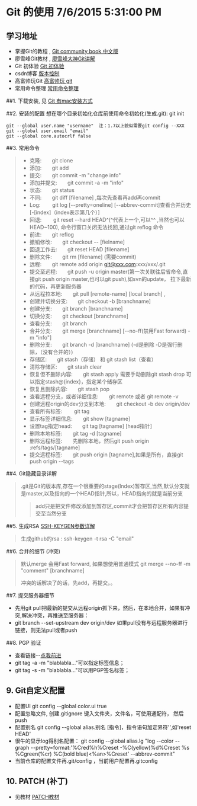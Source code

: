 # Git 的使用  7/6/2015 5:31:00 PM 
## 学习地址
*  掌握Git的教程 , [Git community book 中文版](http://gitbook.liuhui998.com/index.html)
*  廖雪峰Git教材 , [廖雪峰大神Git讲解](http://www.liaoxuefeng.com/wiki/0013739516305929606dd18361248578c67b8067c8c017b000/00137396287703354d8c6c01c904c7d9ff056ae23da865a000) 
*  Git 初体验   [Git 初体验](http://www.cnblogs.com/BeginMan/p/3543240.html)
*  csdn博客  [版本控制](http://blog.csdn.net/hudashi/article/category/1122124)
*  高富帅玩Git [高富帅玩 git](http://mux.alimama.com/posts/711)
*  常用命令整理 [常用命令整理](http://justcoding.iteye.com/blog/1830388)

##1. 下载安装, 见  [Git 有mac安装方式](http://www.cocoachina.com/bbs/read.php?tid=200557)


##2. 安装的配置
	想在哪个目录初始化仓库前使用命令初始化(生成.git):
			git init
			
	git --global user.name "username"  注：1.7以上貌似需要git config --XXX
	git --global user.email "email"
	git --global core.autocrlf false


##3. 常用命令
> * 克隆:&emsp;&emsp;git clone
> * 添加:&emsp;&emsp;git add
> * 提交:&emsp;&emsp;git commit -m "change info"
> * 添加并提交:&emsp;&emsp;git commit -a -m "info"
> * 状态:&emsp;&emsp;git status
> * 不同:&emsp;&emsp;git diff [filename] ,每次先查看再add再commit
> * Log:&emsp;&emsp; git log [--pretty=oneline] [--abbrev-commit]查看合并历史 [-[index]（index表示第几个）]
> * 回退:&emsp;&emsp; git reset --hard HEAD^(^代表上一个,可以^^ ,当然也可以HEAD~100), 命令行窗口关闭无法找回,通过git reflog 命令
> * 前进:&emsp;&emsp;git reflog
> * 撤销修改:&emsp;&emsp;git checkout -- [fielname]
> * 回退工作去:&emsp;&emsp;git reset HEAD [filename]
> * 删除文件:&emsp;&emsp;git rm [filename] (需要commit)
> * 远程:&emsp;&emsp;git remote add origin git@xxx.com:xxx/xxx/.git
> * 提交至远程:&emsp;&emsp;git push -u origin master(第一次关联往后省命令,直接git push origin master,也可以git push),如svn的update， 拉下最新的代码，再更新服务器
> * 从远程拉本地:&emsp;&emsp;git pull [remote-name] [local branch] ,
> * 创建并切换分支:&emsp;&emsp;git checkout -b [branchname]
> * 创建分支:&emsp;&emsp;git branch [branchname]
> * 切换分支:&emsp;&emsp;git checkout [branchname]
> * 查看分支:&emsp;&emsp;git branch
> * 合并分支:&emsp;&emsp;git merge [branchname] [--no-ff(禁用Fast forward) -m "info"]
> * 删除分支:&emsp;&emsp;git branch -d [branchname] (-d是删除 -D是强行删除，（没有合并的）)
> * 存储区:&emsp;&emsp;git stash（存储） 和 git stash list（查看）
> * 清除存储区:&emsp;&emsp;git stash clear
> * 恢复但不删除内容:&emsp;&emsp;git stash apply 需要手动删除git stash drop 可以指定stash@{index}，指定某个储存区
> * 恢复且删除内容:&emsp;&emsp;git stash pop
> * 查看远程分支，或者详细信息:&emsp;&emsp;git remote 或者 git remote -v
> * 创建远程origin的dev分支到本地:&emsp;&emsp;git checkout -b dev origin/dev
> * 查看所有标签:&emsp;&emsp; git tag
> * 显示标签详细信息:&emsp;&emsp;git show [tagname]
> * 设置tag指定head:&emsp;&emsp;git tag [tagname]  [head指针]
> * 删除本地标签:&emsp;&emsp;git tag -d [tagname]
> * 删除远程标签:&emsp;&emsp;先删除本地，然后git push origin :refs/tags/[tagname]
> * 提交远程标签:&emsp;&emsp;git push origin [tagname],如果是所有，直接git push origin --tags


##4. Git隐藏目录详解
>  .git是Git的版本库,存在一个很重要的stage(Index)暂存区,当然,默认分支就是master,以及指向的一个HEAD指针,所以，HEAD指向的就是当前分支
> > add只是把文件修改添加到暂存区,commit才会把暂存区所有内容提交至当然分支

##5. 生成RSA  [SSH-KEYGEN参数详解](http://killer-jok.iteye.com/blog/1853451)
>  生成github的rsa : ssh-keygen -t rsa -C "email"

##6. 合并的细节 (冲突)
>  默认merge 会用Fast forward, 如果想使用普通模式
>  git merge --no-ff -m "comment" [branchname]
>  
>  冲突的话解决了的话，先add，再提交。。

##7. 提交服务器细节
*  先用git pull把最新的提交从远程origin抓下来，然后，在本地合并，如果有冲突,解决冲突，再推送至服务器：
*  git branch --set-upstream dev origin/dev 如果pull没有与远程服务器进行链接，则无法pull或者push

##8. PGP 验证
*  查看链接--[点我前进](http://developer.51cto.com/art/201409/452049.htm)
*  git tag -a <tagname> -m "blablabla..."可以指定标签信息；
*  git tag -s <tagname> -m "blablabla..."可以用PGP签名标签；

## 9. Git自定义配置
* 配置UI git config --global color.ui true  
* 配置忽略文件, 创建.gitignore 键入文件夹，文件名，可使用通配符， 然后push
* 配置别名  git config --global alias.别名 [指令]，指令语句加定界符'',如'reset HEAD'
* 很牛的显示log得别名配置： git config --global alias.lg "log --color --graph --pretty=format:'%Cred%h%Creset -%C(yellow)%d%Creset %s %Cgreen(%cr) %C(bold blue)<%an>%Creset' --abbrev-commit"
* 当前仓库的配置文件再.git/config ，当前用户配置再.gitconfig

## 10. PATCH (补丁)
*  见教材  [PATCH教材](http://blog.csdn.net/hudashi/article/details/7669468)